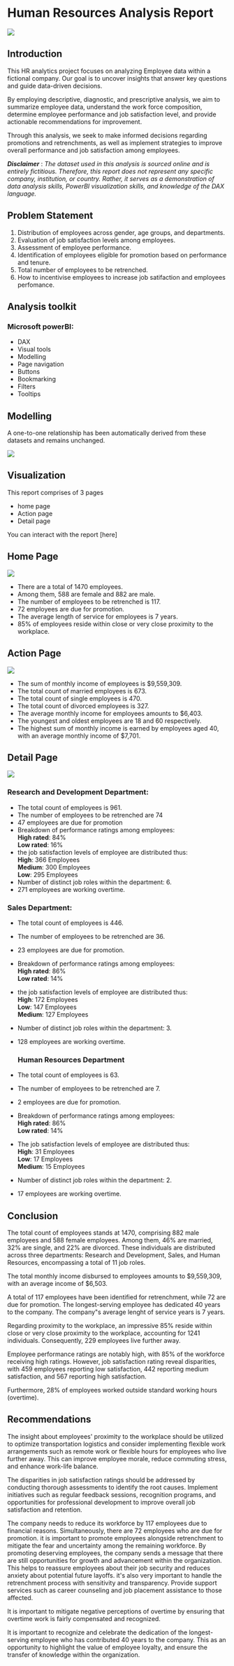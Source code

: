 # Human Resources Analysis Report
![](https://github.com/temee0/Human-Resources-Analytics-Report/blob/main/intro%20page%201.png)

## Introduction
This HR analytics project focuses on analyzing Employee data within a fictional company. Our goal is to uncover insights that answer key questions and guide data-driven decisions.  

By employing descriptive, diagnostic, and prescriptive analysis, we aim to summarize employee data, understand the work force composition, determine employee performance and job satisfaction level, and provide actionable recommendations for improvement.   

Through this analysis, we seek to make informed decisions regarding promotions and retrenchments, as well as implement strategies to improve overall performance and job satisfaction among employees.

**_Disclaimer_** :  _The dataset used in this analysis is sourced online and is entirely fictitious. Therefore, this report does not represent any specific company, institution, or country. Rather, it serves as a demonstration of data analysis skills, PowerBI visualization skills, and knowledge of the DAX language._

## Problem Statement
1. Distribution of employees across gender, age groups, and departments.
2. Evaluation of job satisfaction levels among employees.
3. Assessment of employee performance. 
4. Identification of employees eligible for promotion based on performance and tenure.
5. Total number of employees to be retrenched.
6. How to incentivise employees to increase job satifaction and employees perfomance.

## Analysis toolkit
### Microsoft powerBI:
- DAX
- Visual tools
- Modelling
- Page navigation
- Buttons
- Bookmarking
- Filters
- Tooltips

## Modelling
A one-to-one relationship has been automatically derived from these datasets and remains unchanged.

![](https://github.com/temee0/Human-Resources-Analytics-Report/blob/main/HR%20data%20model.jpg)

## Visualization
This report comprises of 3 pages 
- home page
- Action page
- Detail page
      
You can interact with the report [here]

## Home Page
![](https://github.com/temee0/Human-Resources-Analytics-Report/blob/main/home%20page.jpg)
- There are a total of 1470 employees.
- Among them, 588 are female and 882 are male.
- The number of employees to be retrenched is 117.
- 72 employees are due for promotion.
- The average length of service for employees is 7 years.
- 85% of employees reside within close or very close proximity to the workplace.

## Action Page 
![](https://github.com/temee0/Human-Resources-Analytics-Report/blob/main/Action%20page.jpg)
- The sum of monthly income of employees is $9,559,309.
- The total count of married employees is 673.
- The total count of single employees is 470.
- The total count of divorced employees is 327.
- The average monthly income for employees amounts to $6,403.
- The youngest and oldest employees are  18 and 60 respectively.
- The highest sum of monthly income is earned by employees aged 40, with an average monthly income of $7,701.

## Detail Page
![](https://github.com/temee0/Human-Resources-Analytics-Report/blob/main/Details%20page.jpg)
### Research and Development Department:   
- The total count of employees is 961.
- The number of employees to be retrenched are 74
- 47 employees are due for promotion
- Breakdown of performance ratings among employees:   
  **High rated**: 84%  
  **Low rated**: 16% 
- the job satisfaction levels of employee are distributed thus:  
  **High**: 366 Employees   
  **Medium**: 300 Employees  
  **Low**: 295 Employees  
- Number of distinct job roles within the department: 6.
- 271 employees are working overtime.

### Sales Department:
- The total count of employees is 446.
- The number of employees to be retrenched are 36.
- 23 employees are due for promotion.
- Breakdown of performance ratings among employees:  
  **High rated**: 86%   
  **Low rated**: 14% 
- the job satisfaction levels of employee are distributed thus:  
  **High**: 172 Employees   
  **Low**: 147 Employees  
  **Medium**: 127 Employees  
- Number of distinct job roles within the department: 3.
- 128 employees are working overtime.

  ### Human Resources Department
- The total count of employees is 63.
- The number of employees to be retrenched are 7.
- 2 employees are due for promotion.
- Breakdown of performance ratings among employees:  
  **High rated**: 86%  
  **Low rated**: 14%
- The job satisfaction levels of employee are distributed thus:  
  **High**: 31 Employees   
  **Low**: 17 Employees  
  **Medium**: 15 Employees  
- Number of distinct job roles within the department: 2.
- 17 employees are working overtime.

## Conclusion
The total count of employees stands at 1470, comprising 882 male employees and 588 female employees. Among them, 46% are married, 32% are single, and 22% are divorced. These individuals are distributed across three departments: Research and Development, Sales, and Human Resources, encompassing a total of 11 job roles.

The total monthly income disbursed to employees amounts to $9,559,309, with an average income of $6,503.

A total of 117 employees have been identified for retrenchment, while 72 are due for promotion. The longest-serving employee has dedicated 40 years to the company. The company"s average lenght of service years is 7 years.

Regarding proximity to the workplace, an impressive 85% reside within close or very close proximity to the workplace, accounting for 1241 individuals. Consequently, 229 employees live further away.  

Employee performance ratings are notably high, with 85% of the workforce receiving high ratings. However, job satisfaction rating reveal disparities, with 459 employees reporting low satisfaction, 442 reporting medium satisfaction, and 567 reporting high satisfaction.

Furthermore, 28% of employees worked outside standard working hours (overtime).

## Recommendations  
The insight about employees' proximity to the workplace should be utilized to optimize transportation logistics and consider implementing flexible work arrangements such as remote work or flexible hours for employees who live further away. This can improve employee morale, reduce commuting stress, and enhance work-life balance.     

The disparities in job satisfaction ratings should be addressed by conducting thorough assessments to identify the root causes. Implement initiatives such as regular feedback sessions, recognition programs, and opportunities for professional development to improve overall job satisfaction and retention.  

The company needs to reduce its workforce by 117 employees due to financial reasons. Simultaneously, there are 72 employees who are due for promotion. it is important to promote employees alongside retrenchment to mitigate the fear and uncertainty among the remaining workforce. By promoting deserving employees, the company sends a message that there are still opportunities for growth and advancement within the organization. This helps to reassure employees about their job security and reduces anxiety about potential future layoffs. it's also very important to handle the retrenchment process with sensitivity and transparency. Provide support services such as career counseling and job placement assistance to those affected.   

It is important to mitigate negative perceptions of overtime by ensuring that overtime work is fairly compensated and recognized. 

It is important to recognize and celebrate the dedication of the longest-serving employee who has contributed 40 years to the company. This as an opportunity to highlight the value of employee loyalty, and ensure the transfer of knowledge within the organization.  
